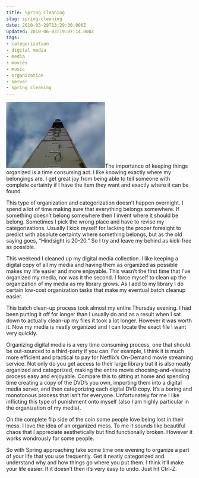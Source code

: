 ```yaml
---
title: Spring Cleaning
slug: spring-cleaning
date: 2010-03-28T13:29:30.000Z
updated: 2010-06-03T19:07:14.000Z
tags:
- categorization
- digital media
- media
- movies
- music
- organization
- server
- spring cleaning
---
```


<img class="alignright" src="/images/posts/2010/03/wpid-fileCabinets.6PUCdTGyg2BO.jpg" alt="wpid-fileCabinets.6PUCdTGyg2BO.jpg" width="266" height="177" />The importance of keeping things organized is a time consuming act.  I like knowing exactly where my belongings are.  I get great joy from being able to tell someone with complete certainty if I have the item they want and exactly where it can be found.

This type of organization and categorization doesn’t happen overnight.  I spend a lot of time making sure that everything belongs somewhere.  If something doesn’t belong somewhere then I invent where it should be belong.  Sometimes I pick the wrong place  and have to revise my categorizations.  Usually I kick myself for lacking the proper foresight to predict with absolute certainty where something belongs, but as the old saying goes, “Hindsight is 20-20.”  So I try and leave my behind as kick-free as possible.

<!--more-->This weekend I cleaned up my digital media collection.  I like keeping a digital copy of all my media and having them as organized as possible makes my life easier and more enjoyable.  This wasn’t the first time that I’ve organized my media, nor was it the second.  I force myself to clean up the organization of my media as my library grows.  As I add to my library I do certain low-cost organization tasks that make my eventual batch cleanup easier.

This batch clean-up process took almost my entire Thursday evening.  I had been putting it off for longer than I usually do and as a result when I sat down to actually clean-up my files it took a lot longer.  However it was worth it.  Now my media is neatly organized and I can locate the exact file I want very quickly.

Organizing digital media is a very time consuming process, one that should be out-sourced to a third-party if you can.  For example, I think it is much more efficient and practical to pay for Netflix’s On-Demand movie streaming service.  Not only do you get access to their large library but it is also neatly organized and categorized, making the entire movie choosing-and-viewing process easy and enjoyable.  Compare this to sitting at home and spending time creating a copy of the DVD’s you own, importing them into a digital media server, and then categorizing each digital DVD copy.  It’s a boring and monotonous process that isn’t for everyone.  Unfortunately for me I like inflicting this type of punishment onto myself (also I am highly particular in the organization of my media).

On the complete flip side of the coin some people love being lost in their mess.  I love the idea of an organized mess.  To me it sounds like beautiful chaos that I appreciate aesthetically but find functionally broken.  However it works wondrously for some people.

So with Spring approaching take some time one evening to organize a part of your life that you use frequently.  Get it neatly categorized and understand why and how things go where you put them.  I think it’ll make your life easier.  If it doesn’t then it’s very easy to undo.  Just hit Ctrl-Z.
